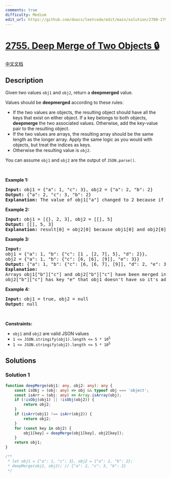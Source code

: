 ```yaml
---
comments: true
difficulty: Medium
edit_url: https://github.com/doocs/leetcode/edit/main/solution/2700-2799/2755.Deep%20Merge%20of%20Two%20Objects/README_EN.md
---
```


<!-- problem:start -->

# [2755. Deep Merge of Two Objects 🔒](https://leetcode.com/problems/deep-merge-of-two-objects)

[中文文档](/solution/2700-2799/2755.Deep%20Merge%20of%20Two%20Objects/README.md)

## Description

<p>Given two values&nbsp;<code>obj1</code> and <code>obj2</code>, return a&nbsp;<strong>deepmerged</strong>&nbsp;value.</p>

<p>Values should be <strong>deepmerged</strong> according to these rules:</p>

<ul>
	<li>If the two values are objects, the resulting object should have all the keys that exist on either object.&nbsp;If a key belongs to both objects, <strong>deepmerge</strong> the two associated values. Otherwise, add the key-value pair to the resulting object.</li>
	<li>If the two values are arrays, the resulting array should be the same length as the longer array.&nbsp;Apply the same logic as you would with objects, but treat the indices as keys.</li>
	<li>Otherwise the resulting value is&nbsp;<code>obj2</code>.</li>
</ul>

<p>You can assume&nbsp;<code>obj1</code> and <code>obj2</code>&nbsp;are the output of&nbsp;<code>JSON.parse()</code>.</p>

<p>&nbsp;</p>
<p><strong class="example">Example 1:</strong></p>

<pre>
<strong>Input:</strong> obj1 = {&quot;a&quot;: 1, &quot;c&quot;: 3}, obj2 = {&quot;a&quot;: 2, &quot;b&quot;: 2}
<strong>Output:</strong> {&quot;a&quot;: 2, &quot;c&quot;: 3, &quot;b&quot;: 2}
<strong>Explanation:</strong> The value of obj1[&quot;a&quot;] changed to 2 because if both objects have the same key and their value is not an array or object then we change the obj1 value to the obj2 value. Key &quot;b&quot; with value was added to obj1 as it doesn&#39;t exist in obj1. 
</pre>

<p><strong class="example">Example 2:</strong></p>

<pre>
<strong>Input:</strong> obj1 = [{}, 2, 3], obj2 = [[], 5]
<strong>Output:</strong> [[], 5, 3]
<strong>Explanation:</strong> result[0] = obj2[0] because obj1[0] and obj2[0] have different types. result[2] = obj1[2] because obj2[2] does not exist.
</pre>

<p><strong class="example">Example 3:</strong></p>

<pre>
<strong>Input:</strong> 
obj1 = {&quot;a&quot;: 1, &quot;b&quot;: {&quot;c&quot;: [1 , [2, 7], 5], &quot;d&quot;: 2}}, 
obj2 = {&quot;a&quot;: 1, &quot;b&quot;: {&quot;c&quot;: [6, [6], [9]], &quot;e&quot;: 3}}
<strong>Output:</strong> {&quot;a&quot;: 1, &quot;b&quot;: {&quot;c&quot;: [6, [6, 7], [9]], &quot;d&quot;: 2, &quot;e&quot;: 3}}
<strong>Explanation:</strong> 
Arrays obj1[&quot;b&quot;][&quot;c&quot;] and obj2[&quot;b&quot;][&quot;c&quot;] have been merged in way that obj2 values overwrite obj1 values deeply only if they are not arrays or objects.
obj2[&quot;b&quot;][&quot;c&quot;] has key &quot;e&quot; that obj1 doesn&#39;t have so it&#39;s added to obj1.
</pre>

<p><strong class="example">Example 4:</strong></p>

<pre>
<strong>Input:</strong> obj1 = true, obj2 = null
<strong>Output:</strong> null
</pre>

<p>&nbsp;</p>
<p><strong>Constraints:</strong></p>

<ul>
	<li><code>obj1</code> and <code>obj2</code> are valid JSON values</li>
	<li><code>1 &lt;= JSON.stringify(obj1).length &lt;= 5&nbsp;* 10<sup>5</sup></code></li>
	<li><code>1 &lt;= JSON.stringify(obj2).length &lt;= 5&nbsp;* 10<sup>5</sup></code></li>
</ul>

## Solutions

<!-- solution:start -->

### Solution 1

<!-- tabs:start -->

```ts
function deepMerge(obj1: any, obj2: any): any {
    const isObj = (obj: any) => obj && typeof obj === 'object';
    const isArr = (obj: any) => Array.isArray(obj);
    if (!isObj(obj1) || !isObj(obj2)) {
        return obj2;
    }
    if (isArr(obj1) !== isArr(obj2)) {
        return obj2;
    }
    for (const key in obj2) {
        obj1[key] = deepMerge(obj1[key], obj2[key]);
    }
    return obj1;
}

/**
 * let obj1 = {"a": 1, "c": 3}, obj2 = {"a": 2, "b": 2};
 * deepMerge(obj1, obj2); // {"a": 2, "c": 3, "b": 2}
 */
```

<!-- tabs:end -->

<!-- solution:end -->

<!-- problem:end -->
